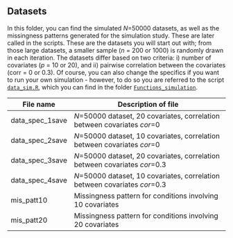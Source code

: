 ## Datasets

In this folder, you can find the simulated *N*=50000 datasets, as well as the missingness patterns generated for the simulation study. These are later called in the scripts. These are the datasets you will start out with; from those large datasets, a smaller sample (*n* = 200 or 1000) is randomly drawn in each iteration. The datasets differ based on two criteria: i) number of covariates (*p* = 10 or 20), and ii) pairwise correlation between the covariates (corr = 0 or 0.3). Of course, you can also change the specifics if you want to run your own simulation - however, to do so you are referred to the script [`data_sim.R`](https://github.com/paulinavonstackelberg/ValidatingMIRegularized/blob/main/Functions_simulation/data_sim.R), which you can find in the folder [`Functions_simulation`](https://github.com/paulinavonstackelberg/ValidatingMIRegularized/tree/main/Functions_simulation).


| File name       | Description of file                                                        |
|-----------------|----------------------------------------------------------------------------|
| data_spec_1save | *N*=50000 dataset, 20 covariates, correlation between covariates *cor*=0   |
| data_spec_2save | *N*=50000 dataset, 10 covariates, correlation between covariates *cor*=0   |
| data_spec_3save | *N*=50000 dataset, 20 covariates, correlation between covariates *cor*=0.3 |
| data_spec_4save | *N*=50000 dataset, 10 covariates, correlation between covariates *cor*=0.3 |
| mis_patt10      | Missingness pattern for conditions involving 10 covariates                 |
| mis_patt20      | Missingness pattern for conditions involving 20 covariates                 |

